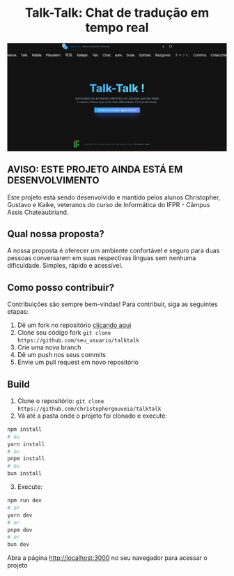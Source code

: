 
<h1 align="center">Talk-Talk: Chat de tradução em tempo real</h1>

<img width="800" src="prototipo.png" style="display: table; margin: auto;" />

## AVISO: ESTE PROJETO AINDA ESTÁ EM DESENVOLVIMENTO

Este projeto está sendo desenvolvido e mantido pelos alunos Christopher, Gustavo e Kaike, veteranos do curso de Informática do IFPR - Câmpus Assis Chateaubriand.

## Qual nossa proposta?

A nossa proposta é oferecer um ambiente confortável e seguro para duas pessoas conversarem em suas respectivas línguas sem nenhuma dificuldade. Simples, rápido e acessível.

## Como posso contribuir?

Contribuições são sempre bem-vindas! Para contribuir, siga as seguintes etapas:

1. Dê um fork no repositório [clicando aqui](https://github.com/christophergouveia/talktalk/fork)
2. Clone seu código fork `git clone https://github.com/seu_usuario/talktalk`
3. Crie uma nova branch
4. Dê um push nos seus commits
5. Envie um pull request em novo repositório

## Build

1. Clone o repositório: `git clone https://github.com/christophergouveia/talktalk`
2. Vá até a pasta onde o projeto foi clonado e execute:
```bash
npm install
# ou
yarn install
# ou
pnpm install
# ou
bun install
```
3. Execute:

```bash
npm run dev
# or
yarn dev
# or
pnpm dev
# or
bun dev
```

Abra a página [http://localhost:3000](http://localhost:3000) no seu navegador para acessar o projeto
